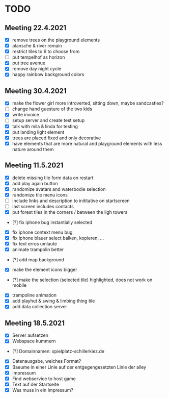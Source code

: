 # TODO

## Meeting 22.4.2021

- [x] remove trees on the playground elements
- [x] plansche & river remain
- [x] restrict tiles to 6 to choose from
- [ ] put tempelhof as horizon
- [x] put tree avenue
- [x] remove day night cycle
- [x] happy rainbow background colors

## Meeting 30.4.2021

- [x] make the flower girl more introverted, sitting down, maybe sandcastles?
- [ ] change hand guesture of the two kids 
- [x] write invoice
- [ ] setup server and create test setup
- [x] talk with mila & linda for testing
- [x] put landing light element
- [x] trees are placed fixed and only decorative
- [x] have elements that are more natural and playground elements with less nature around them

## Meeting 11.5.2021

- [x] delete missing tile form data on restart
- [x] add play again button
- [x] randomize avatars and waterbodie selection
- [x] randomize tile menu icons
- [ ] include links and description to inititative on startscreen
- [ ] last screen includes contacts
- [x] put forest tiles in the corners / between the ligh towers
- [?] fix iphone bug instantially selected
- [x] fix iphone context menu bug
- [x] fix iphone blauer select balken, kopieren, ...
- [x] fix text erros umlaute
- [x] animate trampolin better
- [?] add map background
- [x] make the element icons bigger 
- [?] make the selection (selected tile) highlighted, does not work on mobile
- [x] trampoline animation
- [x] add playhut & swing & limbing thing tile
- [x] add data collection server

## Meeting 18.5.2021

* [x] Server aufsetzen
* [x] Webspace kummern
* [?] Domainnamen: spielplatz-schillerkiez.de
* [x] Datenausgabe, welches Format?
* [x] Baeume in einer Linie auf der entgegengesetzten Linie der alley
* [x] Impressum
* [x] Find webservice to host game
* [x] Text auf der Startseite
* [x] Was muss in ein Impressum?
